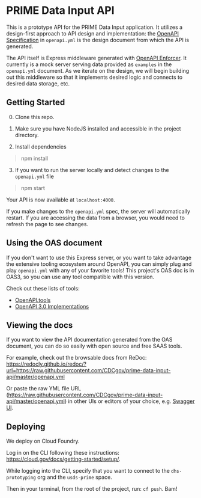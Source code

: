 # PRIME Data Input API

This is a prototype API for the PRIME Data Input application. It utilizes a design-first approach to API design and implementation: the [OpenAPI Specification](https://www.openapis.org/) in `openapi.yml` is the design document from which the API is generated.

The API itself is Express middleware generated with [OpenAPI Enforcer](https://github.com/byu-oit/openapi-enforcer). It currently is a mock server serving data provided as `examples` in the `openapi.yml` document. As we iterate on the design, we will begin building out this middleware so that it implements desired logic and connects to desired data storage, etc.

## Getting Started

0. Clone this repo.

1. Make sure you have NodeJS installed and accessible in the project directory.

2. Install dependencies

> npm install

3. If you want to run the server locally and detect changes to the `openapi.yml` file

> npm start

Your API is now available at `localhost:4000`.

If you make changes to the `openapi.yml` spec, the server will automatically restart. If you are accessing the data from a browser, you would need to refresh the page to see changes.

## Using the OAS document

If you don't want to use this Express server, or you want to take advantage the extensive tooling ecosystem around OpenAPI, you can simply plug and play `openapi.yml` with any of your favorite tools! This project's OAS doc is in OAS3, so you can use any tool compatible with this version.

Check out these lists of tools:

- [OpenAPI.tools](https://openapi.tools/)
- [OpenAPI 3.0 Implementations](https://github.com/OAI/OpenAPI-Specification/blob/master/IMPLEMENTATIONS.md)

## Viewing the docs

If you want to view the API documentation generated from the OAS document, you can do so easily with open source and free SAAS tools.

For example, check out the browsable docs from ReDoc: https://redocly.github.io/redoc/?url=https://raw.githubusercontent.com/CDCgov/prime-data-input-api/master/openapi.yml

Or paste the raw YML file URL (https://raw.githubusercontent.com/CDCgov/prime-data-input-api/master/openapi.yml) in other UIs or editors of your choice, e.g. [Swagger UI](https://petstore.swagger.io/).

## Deploying

We deploy on Cloud Foundry.

Log in on the CLI following these instructions: https://cloud.gov/docs/getting-started/setup/.

While logging into the CLI, specify that you want to connect to the `dhs-prototyping` org and the `usds-prime` space.

Then in your terminal, from the root of the project, run: `cf push`. Bam!
